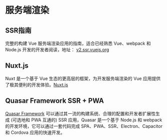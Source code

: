 # 服务端渲染

## SSR指南

完整的构建 Vue 服务端渲染应用的指南，适合已经熟悉 Vue、webpack 和 Node.js 开发的开发者阅读，地址： [v2.ssr.vuejs.org](https://v2.ssr.vuejs.org/zh/)

## Nuxt.js

Nuxt 是一个基于 Vue 生态的更高层的框架，为开发服务端渲染的 Vue 应用提供了极其便利的开发体验。[Nuxt.js](https://nuxtjs.org/)

## Quasar Framework SSR + PWA

[Quasar Framework](https://quasar.dev/) 可以通过其一流的构建系统、合理的配置和开发者扩展性生成 (可选地和 PWA 互通的) SSR 应用，Quasar 是一个基于 Node.js 和 webpack 的开发环境，它可以通过一套代码完成 SPA、PWA、SSR、Electron、Capacitor 和 Cordova 应用的快速开发。
